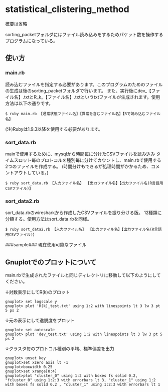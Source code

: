 statistical_clistering_method
======================
概要は省略

sorting_packetフォルダにはファイル読み込みをするためパケット数を操作するプログラムになっている。
 
使い方
------
### main.rb ###
読み込むファイルを指定する必要があります。このプログラムのためのファイルの生成は後のsorting_packetフォルダで行います。
また、実行後にdev_【ファイル名】.txtとR_k_【ファイル名】.txtというtxtファイルが生成されます。使用方法は以下の通りです。

	$ ruby main.rb 【通常状態ファイル名】【異常を含むファイル名】【Rで読み込むファイル名】
 (注)Rubyは1.9.3以降を使用する必要があります。

### sort_data.rb ###

mainで使用するために、mysqlから時間毎に分けたCSVファイルを読み込み
タイムスロット毎のプロトコルを種別毎に分けてカウントし、main.rbで使用する2つのファイルを作成する。
(時間分けもできるが処理時間がかかるため、コメントアウトしている。)
 
	$ ruby sort_data.rb 【入力ファイル名】 【出力ファイル名】【出力ファイル名(R言語用CSVファイル)】

### sort_data2.rb ###

sort_data.rbのwiresharkから作成したCSVファイルを振り分ける版。
12種類に分類する。使用方法はsort_data.rbを同様。

	$ ruby sort_data2.rb 【入力ファイル名】 【出力ファイル名】【出力ファイル名(R言語用CSVファイル)】

###sample###
現在使用可能なファイル

Gnuplotでのプロットについて
----------------
main.rbで生成されたファイルと同じディレクトリに移動して以下のようにしてください。


↓対数表示にしてR(k)のプロット

	gnuplot> set logscale y
	gnuplot> plot 'R(k)_test.txt' using 1:2 with linespoints lt 3 lw 3 pt 5 ps 2 

↓元の表示にして逸脱度をプロット

	gnuplot> set autoscale
	gnuplot> plot 'dev_test.txt' using 1:2 with linespoints lt 3 lw 3 pt 5 ps 2

↓クラスタ毎のプロトコル種別の平均、標準偏差を出力

	gnuplot> unset key
	gnuplot>set xzero axis lt -1
	gnuplot>boxwidth 0.25
	gnuplot>set xrange[0:4]
	gnuplot>plot "cluster_0" using 1:2 with boxes fs solid 0.2, "fcluster_0" using 1:2:3 with errorbars lt 3, "cluster_1" using 1:2 with boxes fs solid 0.2 , "cluster_1" using 1:2:3 with errorbars lt 1


